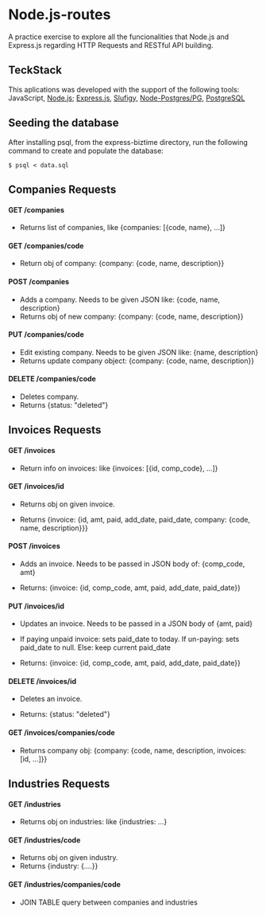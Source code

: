 # Node.js-routes

A practice exercise to explore all the funcionalities that Node.js and Express.js regarding HTTP Requests and RESTful API building.

## TeckStack

This aplications was developed with the support of the following tools: JavaScript, [Node.js](https://nodejs.org/en); [Express.js](https://expressjs.com), [Slufigy](https://www.npmjs.com/package/slugify), [Node-Postgres/PG](https://www.npmjs.com/package/pg), [PostgreSQL](https://www.postgresql.org)

## Seeding the database

After installing psql, from the express-biztime directory, run the following command to create and populate the database:

```shell
$ psql < data.sql
```

## Companies Requests

#### GET /companies

- Returns list of companies, like {companies: [{code, name}, ...]}

#### GET /companies/code

- Return obj of company: {company: {code, name, description}}

#### POST /companies

- Adds a company. Needs to be given JSON like: {code, name, description}
- Returns obj of new company: {company: {code, name, description}}

#### PUT /companies/code

- Edit existing company. Needs to be given JSON like: {name, description}
- Returns update company object: {company: {code, name, description}}

#### DELETE /companies/code

- Deletes company.
- Returns {status: "deleted"}

## Invoices Requests

#### GET /invoices

- Return info on invoices: like {invoices: [{id, comp_code}, ...]}

#### GET /invoices/id

- Returns obj on given invoice.

- Returns {invoice: {id, amt, paid, add_date, paid_date, company: {code, name, description}}}

#### POST /invoices

- Adds an invoice. Needs to be passed in JSON body of: {comp_code, amt}

- Returns: {invoice: {id, comp_code, amt, paid, add_date, paid_date}}

#### PUT /invoices/id

- Updates an invoice. Needs to be passed in a JSON body of {amt, paid}

- If paying unpaid invoice: sets paid_date to today. If un-paying: sets paid_date to null. Else: keep current paid_date

- Returns: {invoice: {id, comp_code, amt, paid, add_date, paid_date}}

#### DELETE /invoices/id

- Deletes an invoice.

- Returns: {status: "deleted"}

#### GET /invoices/companies/code

- Returns company obj: {company: {code, name, description, invoices: [id, ...]}}

## Industries Requests

#### GET /industries

- Returns obj on industries: like {industries: ...}

#### GET /industries/code

- Returns obj on given industry.
- Returns {industry: {....}}

#### GET /industries/companies/code

- JOIN TABLE query between companies and industries
